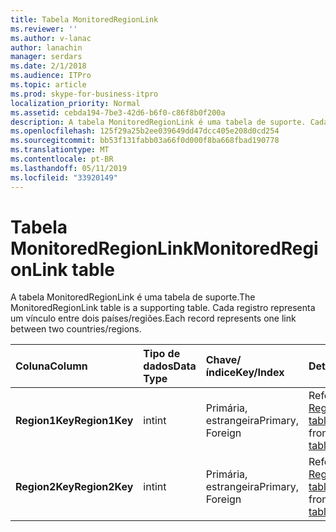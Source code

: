 ```yaml
---
title: Tabela MonitoredRegionLink
ms.reviewer: ''
ms.author: v-lanac
author: lanachin
manager: serdars
ms.date: 2/1/2018
ms.audience: ITPro
ms.topic: article
ms.prod: skype-for-business-itpro
localization_priority: Normal
ms.assetid: cebda194-7be3-42d6-b6f0-c86f8b0f200a
description: A tabela MonitoredRegionLink é uma tabela de suporte. Cada registro representa um vínculo entre dois países/regiões.
ms.openlocfilehash: 125f29a25b2ee039649dd47dcc405e208d0cd254
ms.sourcegitcommit: bb53f131fabb03a66f0d000f8ba668fbad190778
ms.translationtype: MT
ms.contentlocale: pt-BR
ms.lasthandoff: 05/11/2019
ms.locfileid: "33920149"
---
```

# <a name="monitoredregionlink-table"></a><span data-ttu-id="e0d1d-104">Tabela MonitoredRegionLink</span><span class="sxs-lookup"><span data-stu-id="e0d1d-104">MonitoredRegionLink table</span></span>
 
<span data-ttu-id="e0d1d-105">A tabela MonitoredRegionLink é uma tabela de suporte.</span><span class="sxs-lookup"><span data-stu-id="e0d1d-105">The MonitoredRegionLink table is a supporting table.</span></span> <span data-ttu-id="e0d1d-106">Cada registro representa um vínculo entre dois países/regiões.</span><span class="sxs-lookup"><span data-stu-id="e0d1d-106">Each record represents one link between two countries/regions.</span></span>
  
|<span data-ttu-id="e0d1d-107">**Coluna**</span><span class="sxs-lookup"><span data-stu-id="e0d1d-107">**Column**</span></span>|<span data-ttu-id="e0d1d-108">**Tipo de dados**</span><span class="sxs-lookup"><span data-stu-id="e0d1d-108">**Data Type**</span></span>|<span data-ttu-id="e0d1d-109">**Chave/índice**</span><span class="sxs-lookup"><span data-stu-id="e0d1d-109">**Key/Index**</span></span>|<span data-ttu-id="e0d1d-110">**Detalhes**</span><span class="sxs-lookup"><span data-stu-id="e0d1d-110">**Details**</span></span>|
|:-----|:-----|:-----|:-----|
|<span data-ttu-id="e0d1d-111">**Region1Key**</span><span class="sxs-lookup"><span data-stu-id="e0d1d-111">**Region1Key**</span></span> <br/> |<span data-ttu-id="e0d1d-112">int</span><span class="sxs-lookup"><span data-stu-id="e0d1d-112">int</span></span>  <br/> |<span data-ttu-id="e0d1d-113">Primária, estrangeira</span><span class="sxs-lookup"><span data-stu-id="e0d1d-113">Primary, Foreign</span></span>  <br/> |<span data-ttu-id="e0d1d-114">Referência da [Region table](region.md).</span><span class="sxs-lookup"><span data-stu-id="e0d1d-114">Referenced from the [Region table](region.md).</span></span>  <br/> |
|<span data-ttu-id="e0d1d-115">**Region2Key**</span><span class="sxs-lookup"><span data-stu-id="e0d1d-115">**Region2Key**</span></span> <br/> |<span data-ttu-id="e0d1d-116">int</span><span class="sxs-lookup"><span data-stu-id="e0d1d-116">int</span></span>  <br/> |<span data-ttu-id="e0d1d-117">Primária, estrangeira</span><span class="sxs-lookup"><span data-stu-id="e0d1d-117">Primary, Foreign</span></span>  <br/> |<span data-ttu-id="e0d1d-118">Referência da [Region table](region.md).</span><span class="sxs-lookup"><span data-stu-id="e0d1d-118">Referenced from the [Region table](region.md).</span></span>  <br/> |
   

